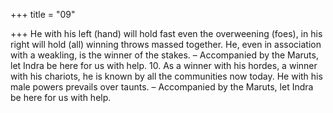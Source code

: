 +++
title = "09"

+++
He with his left (hand) will hold fast even the overweening (foes), in his  right will hold (all) winning throws massed together.
He, even in association with a weakling, is the winner of the stakes.  – Accompanied by the Maruts, let Indra be here for us with help. 10. As a winner with his hordes, a winner with his chariots, he is known by  all the communities now today.
He with his male powers prevails over taunts. – Accompanied by the  Maruts, let Indra be here for us with help.